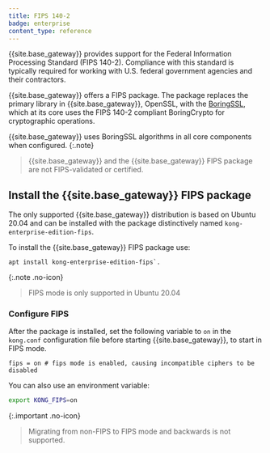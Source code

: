 ```yaml
---
title: FIPS 140-2
badge: enterprise
content_type: reference
---
```


{{site.base_gateway}} provides support for the Federal Information Processing Standard (FIPS 140-2). Compliance with this standard is typically required for working with U.S. federal government agencies and their contractors.

{{site.base_gateway}} offers a FIPS package. The package replaces the primary library in {{site.base_gateway}}, OpenSSL, with the [BoringSSL](https://boringssl.googlesource.com/boringssl/), which at its core uses the FIPS 140-2 compliant BoringCrypto for cryptographic operations.

{{site.base_gateway}} uses BoringSSL algorithms in all core components when configured.
{:.note}
> {{site.base_gateway}} and the {{site.base_gateway}} FIPS package are not FIPS-validated or certified.

## Install the {{site.base_gateway}} FIPS package

The only supported {{site.base_gateway}} distribution is based on Ubuntu 20.04 and can be installed with the package distinctively named `kong-enterprise-edition-fips`.

To install the {{site.base_gateway}} FIPS package use:

    apt install kong-enterprise-edition-fips`.

{:.note .no-icon}
> FIPS mode is only supported in Ubuntu 20.04

### Configure FIPS

After the package is installed, set the following variable to `on` in the `kong.conf` configuration file before starting {{site.base_gateway}}, to start in FIPS mode. 

```
fips = on # fips mode is enabled, causing incompatible ciphers to be disabled
```

You can also use an environment variable:

```bash
export KONG_FIPS=on
```

{:.important .no-icon}
> Migrating from non-FIPS to FIPS mode and backwards is not supported.
